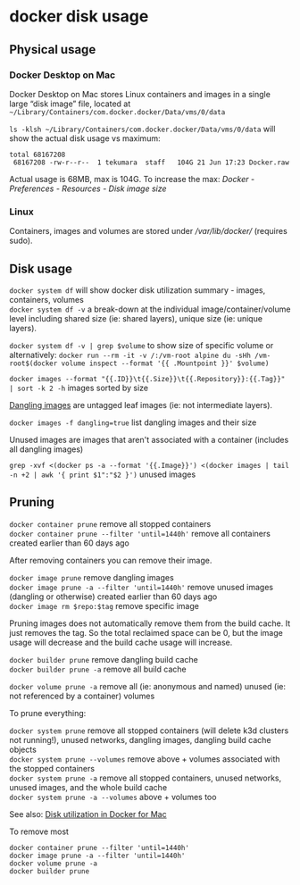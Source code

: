 # docker disk usage

## Physical usage

### Docker Desktop on Mac

Docker Desktop on Mac stores Linux containers and images in a single large “disk image” file, located at `~/Library/Containers/com.docker.docker/Data/vms/0/data`

`ls -klsh ~/Library/Containers/com.docker.docker/Data/vms/0/data` will show the actual disk usage vs maximum:

```
total 68167208
 68167208 -rw-r--r--  1 tekumara  staff   104G 21 Jun 17:23 Docker.raw
```

Actual usage is 68MB, max is 104G. To increase the max: _Docker - Preferences - Resources - Disk image size_

### Linux

Containers, images and volumes are stored under _/var/lib/docker/_ (requires sudo).

## Disk usage

`docker system df` will show docker disk utilization summary - images, containers, volumes  
`docker system df -v` a break-down at the individual image/container/volume level including shared size (ie: shared layers), unique size (ie: unique layers).

`docker system df -v | grep $volume` to show size of specific volume or alternatively: `docker run --rm -it -v /:/vm-root alpine du -sHh /vm-root$(docker volume inspect --format '{{ .Mountpoint }}' $volume)`

`docker images --format "{{.ID}}\t{{.Size}}\t{{.Repository}}:{{.Tag}}" | sort -k 2 -h` images sorted by size

[Dangling images](https://docs.docker.com/engine/reference/commandline/images/#show-untagged-images-dangling) are untagged leaf images (ie: not intermediate layers).

`docker images -f dangling=true` list dangling images and their size

Unused images are images that aren't associated with a container (includes all dangling images)

`grep -xvf <(docker ps -a --format '{{.Image}}') <(docker images | tail -n +2 | awk '{ print $1":"$2 }')` unused images

## Pruning

`docker container prune` remove all stopped containers  
`docker container prune --filter 'until=1440h'` remove all containers created earlier than 60 days ago

After removing containers you can remove their image.

`docker image prune` remove dangling images  
`docker image prune -a --filter 'until=1440h'` remove unused images (dangling or otherwise) created earlier than 60 days ago  
`docker image rm $repo:$tag` remove specific image  

Pruning images does not automatically remove them from the build cache. It just removes the tag. So the total reclaimed space can be 0, but the image usage will decrease and the build cache usage will increase.

`docker builder prune` remove dangling build cache  
`docker builder prune -a` remove all build cache  

`docker volume prune -a` remove all (ie: anonymous and named) unused (ie: not referenced by a container) volumes  

To prune everything:

`docker system prune` remove all stopped containers (will delete k3d clusters not running!), unused networks, dangling images, dangling build cache objects  
`docker system prune --volumes` remove above + volumes associated with the stopped containers  
`docker system prune -a` remove all stopped containers, unused networks, unused images, and the whole build cache  
`docker system prune -a --volumes` above + volumes too  

See also: [Disk utilization in Docker for Mac](https://docs.docker.com/docker-for-mac/space/)

To remove most

```
docker container prune --filter 'until=1440h'
docker image prune -a --filter 'until=1440h'
docker volume prune -a
docker builder prune
```
